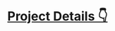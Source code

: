# [Project Details 👇](https://wide-dugong-0cb.notion.site/Guess-the-Number-c0abcc3ae4a842feb9ccf8fb6ae37519)